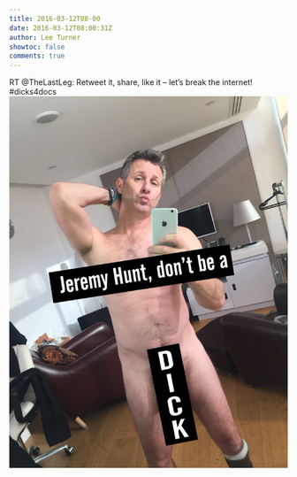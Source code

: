 ```yaml
---
title: 2016-03-12T08-00
date: 2016-03-12T08:00:31Z
author: Lee Turner
showtoc: false
comments: true
---
```


RT @TheLastLeg: Retweet it, share, like it – let’s break the internet! #dicks4docs ![](/img/x//708563308836745216-CdTS7GtW0AACAcb.jpg)

